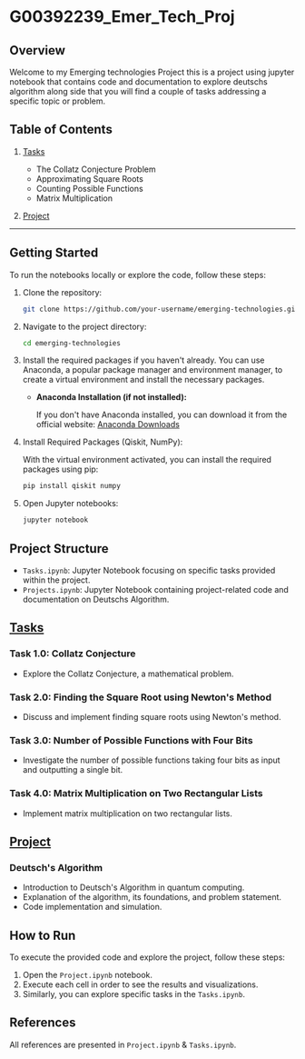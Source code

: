 # G00392239_Emer_Tech_Proj

## Overview
Welcome to my Emerging technologies Project this is a project using jupyter notebook that contains code and documentation to explore deutschs algorithm along side that you will find a couple of tasks addressing a specific topic or problem.

## Table of Contents

1. [Tasks](#tasks)
    - The Collatz Conjecture Problem
    - Approximating Square Roots
    - Counting Possible Functions
    - Matrix Multiplication
  
2. [Project](#project)

---

## Getting Started

To run the notebooks locally or explore the code, follow these steps:

1. Clone the repository:
    ```bash
    git clone https://github.com/your-username/emerging-technologies.git
    ```

2. Navigate to the project directory:
    ```bash
    cd emerging-technologies
    ```

3. Install the required packages if you haven't already. You can use Anaconda, a popular package manager and environment manager, to create a virtual environment and install the necessary packages.

    - **Anaconda Installation (if not installed):**

      If you don't have Anaconda installed, you can download it from the official website: [Anaconda Downloads](https://www.anaconda.com/products/distribution)

4. Install Required Packages (Qiskit, NumPy):

      With the virtual environment activated, you can install the required packages using pip:

      ```bash
      pip install qiskit numpy
      ```

5. Open Jupyter notebooks:

    ```bash
    jupyter notebook
    ```

## Project Structure

- `Tasks.ipynb`: Jupyter Notebook focusing on specific tasks provided within the project.
- `Projects.ipynb`: Jupyter Notebook containing project-related code and documentation on Deutschs Algorithm.



## [Tasks](/tasks.ipynb)

### Task 1.0: Collatz Conjecture
- Explore the Collatz Conjecture, a mathematical problem.

### Task 2.0: Finding the Square Root using Newton's Method
- Discuss and implement finding square roots using Newton's method.

### Task 3.0: Number of Possible Functions with Four Bits
- Investigate the number of possible functions taking four bits as input and outputting a single bit.

### Task 4.0: Matrix Multiplication on Two Rectangular Lists
- Implement matrix multiplication on two rectangular lists.

## [Project](/project.ipynb)

### Deutsch's Algorithm
- Introduction to Deutsch's Algorithm in quantum computing.
- Explanation of the algorithm, its foundations, and problem statement.
- Code implementation and simulation.


## How to Run

To execute the provided code and explore the project, follow these steps:

1. Open the `Project.ipynb` notebook.
2. Execute each cell in order to see the results and visualizations.
3. Similarly, you can explore specific tasks in the `Tasks.ipynb`.

## References
All references are presented in `Project.ipynb` & `Tasks.ipynb`.